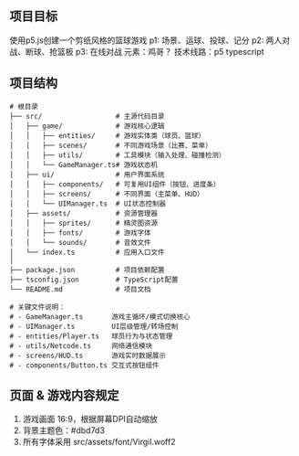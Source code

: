 ## 项目目标
使用p5.js创建一个剪纸风格的篮球游戏
p1: 场景、运球、投球、记分
p2: 两人对战、断球、抢篮板
p3: 在线对战
元素：鸡哥？
技术线路：p5 typescript

## 项目结构
```
# 根目录
├── src/                  # 主源代码目录
│   ├── game/             # 游戏核心逻辑
│   │   ├── entities/     # 游戏实体类（球员、篮球）
│   │   ├── scenes/       # 不同游戏场景（比赛、菜单）
│   │   ├── utils/        # 工具模块（输入处理、碰撞检测）
│   │   └── GameManager.ts# 游戏状态机
│   ├── ui/               # 用户界面系统
│   │   ├── components/   # 可复用UI组件（按钮、进度条）
│   │   ├── screens/      # 不同界面（主菜单、HUD）
│   │   └── UIManager.ts  # UI状态控制器
│   ├── assets/           # 资源管理器
│   │   ├── sprites/      # 精灵图资源
│   │   ├── fonts/        # 游戏字体
│   │   └── sounds/       # 音效文件
│   └── index.ts          # 应用入口文件
│
├── package.json          # 项目依赖配置
├── tsconfig.json         # TypeScript配置
└── README.md             # 项目文档

# 关键文件说明：
# - GameManager.ts       游戏主循环/模式切换核心
# - UIManager.ts         UI层级管理/转场控制
# - entities/Player.ts   球员行为与状态管理
# - utils/Netcode.ts     网络通信模块
# - screens/HUD.ts       游戏实时数据展示
# - components/Button.ts 交互式按钮组件
```
## 页面 & 游戏内容规定
1. 游戏画面 16:9，根据屏幕DPI自动缩放
2. 背景主题色：#dbd7d3
3. 所有字体采用 src/assets/font/Virgil.woff2